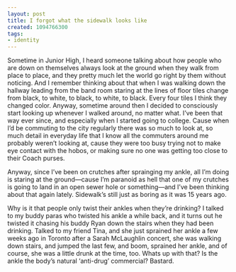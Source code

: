 ```yaml
---
layout: post
title: I forgot what the sidewalk looks like
created: 1094766300
tags:
- identity
---
```

Sometime in Junior High, I heard someone talking about how people who are down on themselves always look at the ground when they walk from place to place, and they pretty much let the world go right by them without noticing. And I remember thinking about that when I was walking down the hallway leading from the band room staring at the lines of floor tiles change from black, to white, to black, to white, to black. Every four tiles I think they changed color. Anyway, sometime around then I decided to consciously start looking up whenever I walked around, no matter what. I’ve been that way ever since, and especially when I started going to college. Cause when I’d be commuting to the city regularly there was so much to look at, so much detail in everyday life that I know all the commuters around me probably weren’t looking at, cause they were too busy trying not to make eye contact with the hobos, or making sure no one was getting too close to their Coach purses.

Anyway, since I’ve been on crutches after sprainging my ankle, all I’m doing is staring at the ground—cause I’m paranoid as hell that one of my crutches is going to land in an open sewer hole or something—and I’ve been thinking about that again lately. Sidewalk’s still just as boring as it was 15 years ago.

Why is it that people only twist their ankles when they’re drinking? I talked to my buddy paras who twisted his ankle a while back, and it turns out he twisted it chasing his buddy Ryan down the stairs when they had been drinking. Talked to my friend Tina, and she just sprained her ankle a few weeks ago in Toronto after a Sarah McLaughlin concert, she was walking down stairs, and jumped the last few, and boom, sprained her ankle, and of course, she was a little drunk at the time, too. Whats up with that? Is the ankle the body’s natural ‘anti-drug’ commercial? Bastard. 

